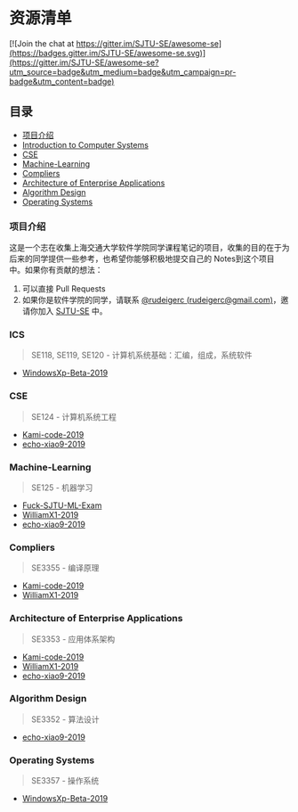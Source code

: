 # 资源清单

[![Join the chat at https://gitter.im/SJTU-SE/awesome-se](https://badges.gitter.im/SJTU-SE/awesome-se.svg)](https://gitter.im/SJTU-SE/awesome-se?utm_source=badge&utm_medium=badge&utm_campaign=pr-badge&utm_content=badge)

## 目录

* [项目介绍](#项目介绍)
* [Introduction to Computer Systems](#ics)
* [CSE](#cse)
* [Machine-Learning](#machine-learning)
* [Compliers](#compliers)
* [Architecture of Enterprise Applications](#architecture-of-enterprise-applications)
* [Algorithm Design](#algorithm-design)
* [Operating Systems](#operating-systems)

### 项目介绍

这是一个志在收集上海交通大学软件学院同学课程笔记的项目，收集的目的在于为后来的同学提供一些参考，也希望你能够积极地提交自己的 Notes到这个项目中。如果你有贡献的想法：

1. 可以直接 Pull Requests
2. 如果你是软件学院的同学，请联系 [@rudeigerc (rudeigerc@gmail.com)](https://github.com/rudeigerc)，邀请你加入 [SJTU-SE](https://github.com/SJTU-SE) 中。

### ICS

> SE118, SE119, SE120 - 计算机系统基础：汇编，组成，系统软件

* [WindowsXp-Beta-2019](https://github.com/WindowsXp-Beta/WindowsXp-NOTEs/tree/master/ICS)

### CSE

> SE124 - 计算机系统工程

* [Kami-code-2019](https://github.com/Kami-code/SE124-CSE-2021-Notes)
* [echo-xiao9-2019](https://github.com/echo-xiao9/MyNote/blob/master/README.md)

### Machine-Learning

> SE125 - 机器学习

* [Fuck-SJTU-ML-Exam](https://github.com/shenhliu/Fuck-SJTU-ML-Exam)
* [WilliamX1-2019](https://github.com/WilliamX1/machine-learning)
* [echo-xiao9-2019](https://github.com/echo-xiao9/MyNote/blob/master/README.md)

### Compliers

> SE3355 - 编译原理

* [Kami-code-2019](https://github.com/Kami-code/SE3355-Compliers-2021-Notes)
* [WilliamX1-2019](https://github.com/WilliamX1/tiger-compiler)

### Architecture of Enterprise Applications

> SE3353 - 应用体系架构

* [Kami-code-2019](https://github.com/Kami-code/SE3353-2021-Notes)
* [WilliamX1-2019](https://github.com/WilliamX1/bookstore)
* [echo-xiao9-2019](https://github.com/echo-xiao9/MyNote/blob/master/README.md)

### Algorithm Design

> SE3352 - 算法设计

* [echo-xiao9-2019](https://pitch-circle-003.notion.site/Algorithm-ba2f26f6d5ae440eb0ba46689f05d2cf)

### Operating Systems

> SE3357 - 操作系统

* [WindowsXp-Beta-2019](https://github.com/WindowsXp-Beta/OS-Notes)
